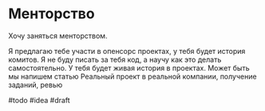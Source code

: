 # Менторство

Хочу заняться менторством.

Я предлагаю тебе участи в опенсорс проектах, у тебя будет история комитов. Я не буду писать за тебя код, а научу как это делать самостоятельно. У тебя будет живая история в проектах.
Может быть мы напишем статью 
Реальный проект в реальной компании, получение заданий, ревью

#todo #idea
#draft